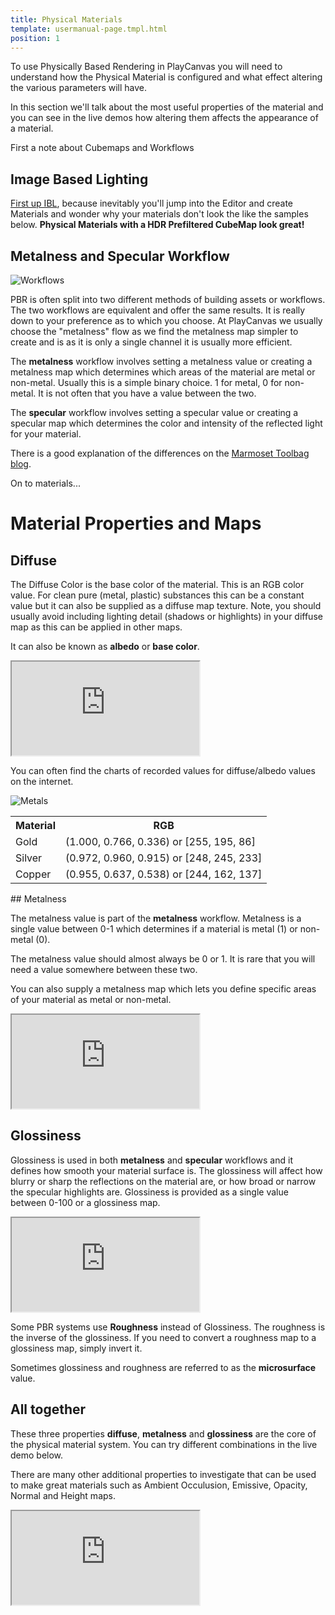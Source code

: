```yaml
---
title: Physical Materials
template: usermanual-page.tmpl.html
position: 1
---
```


To use Physically Based Rendering in PlayCanvas you will need to understand how the Physical Material is configured and what effect altering the various parameters will have.

In this section we'll talk about the most useful properties of the material and you can see in the live demos how altering them affects the appearance of a material.

First a note about Cubemaps and Workflows

## Image Based Lighting

[First up IBL][6], because inevitably you'll jump into the Editor and create Materials and wonder why your materials don't look the like the samples below. **Physical Materials with a HDR Prefiltered CubeMap look great!**

## Metalness and Specular Workflow

![Workflows][4]

PBR is often split into two different methods of building assets or workflows. The two workflows are equivalent and offer the same results. It is really down to your preference as to which you choose. At PlayCanvas we usually choose the "metalness" flow as we find the metalness map simpler to create and is as it is only a single channel it is usually more efficient.

The **metalness** workflow involves setting a metalness value or creating a metalness map which determines which areas of the material are metal or non-metal. Usually this is a simple binary choice. 1 for metal, 0 for non-metal. It is not often that you have a value between the two.

The **specular** workflow involves setting a specular value or creating a specular map which determines the color and intensity of the reflected light for your material.

There is a good explanation of the differences on the [Marmoset Toolbag blog][5].

On to materials...

# Material Properties and Maps

## Diffuse

The Diffuse Color is the base color of the material. This is an RGB color value. For clean pure (metal, plastic) substances this can be a constant value but it can also be supplied as a diffuse map texture. Note, you should usually avoid including lighting detail (shadows or highlights) in your diffuse map as this can be applied in other maps.

It can also be known as **albedo** or **base color**.

<iframe src="https://playcanv.as/p/Q28EwTwQ/?color"></iframe>

You can often find the charts of recorded values for diffuse/albedo values on the internet.

![Metals][3]

<table class="centered">
  <tr>
  <th>Material</th><th>RGB</th>
  </tr>
  <tr>
  <td>Gold</td><td>(1.000, 0.766, 0.336) or [255, 195, 86]</td>
  </tr>
  <tr>
  <td>Silver</td><td>(0.972, 0.960, 0.915) or [248, 245, 233]</td>
  </tr>
  <tr>
  <td>Copper</td><td>(0.955, 0.637, 0.538) or [244, 162, 137]</td>
  </tr>
</table>

## Metalness

The metalness value is part of the **metalness** workflow. Metalness is a single value between 0-1 which determines if a material is metal (1) or non-metal (0).

<div class="alert-info">
The metalness value should almost always be 0 or 1. It is rare that you will need a value somewhere between these two.
</div>

You can also supply a metalness map which lets you define specific areas of your material as metal or non-metal.

<iframe src="https://playcanv.as/p/Q28EwTwQ/?metal"></iframe>

## Glossiness

Glossiness is used in both  **metalness** and **specular** workflows and it defines how smooth your material surface is. The glossiness will affect how blurry or sharp the reflections on the material are, or how broad or narrow the specular highlights are. Glossiness is provided as a single value between 0-100 or a glossiness map.

<iframe src="https://playcanv.as/p/Q28EwTwQ/?gloss"></iframe>

Some PBR systems use **Roughness** instead of Glossiness. The roughness is the inverse of the glossiness. If you need to convert a roughness map to a glossiness map, simply invert it.

Sometimes glossiness and roughness are referred to as the **microsurface** value.

## All together

These three properties **diffuse**, **metalness** and **glossiness** are the core of the physical material system. You can try different combinations in the live demo below.

There are many other additional properties to investigate that can be used to make great materials such as Ambient Occulusion, Emissive, Opacity, Normal and Height maps.

<iframe src="https://playcanv.as/p/Q28EwTwQ/"></iframe>

[1]: http://store.playcanvas.com
[2]: /user-manual/glossary#hdr
[3]: /images/user-manual/graphics/physical-rendering/metals.jpg
[4]: /images/user-manual/graphics/physical-rendering/workflows.jpg
[5]: https://www.marmoset.co/toolbag/learn/pbr-conversion
[6]: /user-manual/graphics/physical-rendering/image-based-lighting/


